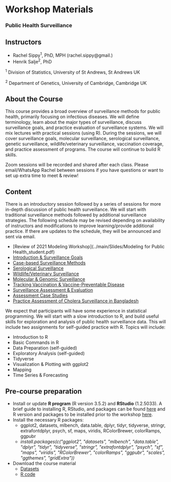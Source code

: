 # Workshop Materials
### Public Health Surveillance

## Instructors
- Rachel Sippy<sup>1</sup>, PhD, MPH (rachel.sippy@gmail.)
- Henrik Salje<sup>2</sup>, PhD 

<sup>1</sup> Division of Statistics, University of St Andrews, St Andrews UK

<sup>2</sup> Department of Genetics, University of Cambridge, Cambridge UK

## About the Course
This course provides a broad overview of surveillance methods for public health, primarily focusing on infectious diseases. We will define terminology, learn about the major types of surveillance, discuss surveillance goals, and practice evaluation of surveillance systems. We will mix lectures with practical sessions (using R). During the sessions, we will cover surveillance goals, molecular surveillance, serological surveillance, genetic surveillance, wildlife/veterinary surveillance, vaccination coverage, and practice assessment of programs. The course will continue to build R skills.

Zoom sessions will be recorded and shared after each class. Please email/WhatsApp Rachel between sessions if you have questions or want to set up extra time to meet & review!

## Content

There is an introductory session followed by a series of sessions for more in-depth discussion of public health surveillance. We will start with traditional surveillance methods followed by additional surveillance strategies. The following schedule may be revised depending on availability of instructors and modifications to improve learning/provide additional practice. If there are updates to the schedule, they will be announced and sent via email. 

* [Review of 2021 Modeling Workshop](../main/Slides/Modeling for Public Health_student.pdf)
* [Introduction & Surveillance Goals](../main/Slides/Intro_Surveillance_student.pdf)
* [Case-based Surveillance Methods](../main/Slides/Surveillance_Types_student.pdf)
* [Serological Surveillance](../main/Slides/Serological_Surveillance_student.pdf)
* [Wildlife/Veterinary Surveillance](../main/Slides/Animal_Surveillance_student.pdf)
* [Molecular & Genomic Surveillance](../main/Slides/MolGen_Surveillance_student.pdf)
* [Tracking Vaccination & Vaccine-Preventable Disease](../main/Slides/Vaccine_Surveillance_student.pdf)
* [Surveillance Assessment & Evaluation](../main/Slides/Surveillance_Assessment_student.pdf)
* [Assessment Case Studies](../main/Slides/Assessment_Examples_student.pdf)
* [Practice Assessment of Cholera Surveillance in Bangladesh](../main/Slides/Bangladesh_Assessment_student.pdf)

We expect that participants will have some experience in statistical programming. We will start with a slow introduction to R, and build useful skills for exploration and analysis of public health surveillance data. This will include two assignments for self-guided practice with R. Topics will include:

* Introduction to R
* Basic Commands in R
* Data Preparation (self-guided)
* Exploratory Analysis (self-guided)
* Tidyverse
* Visualization & Plotting with ggplot2
* Mapping
* Time Series & Forecasting

## Pre-course preparation
- Install or update **R program** (R version 3.5.2) and **RStudio** (1.2.5033). A brief guide to installing R, RStudio, and packages can be found [here](../main/R_Sessions/Installation_guide_R.pdf) and R version and packages to be installed prior to the workshop [here](../main/R_Sessions/Workshop_R_packages.md).
- Install the necessary R packages:
   - ggplot2, datasets, mlbench, data.table, dplyr, tidyr, tidyverse, stringr, extrafontdplyr, psych, sf, maps, viridis, RColorBrewer, colorRamps, ggpubr
   - *install.packages(c("ggplot2", "datasets", "mlbench", "data.table", "dplyr", "tidyr", "tidyverse", "stringr", "extrafontdplyr", "psych", "sf", "maps", "viridis", "RColorBrewer", "colorRamps", "ggpubr", "scales", "ggthemes", "gridExtra"))*
- Download the course material
   - [Datasets](../main/R_Sessions/Data/Workshop_data.zip)
   - [R code](../main/R_Sessions/Scripts/Rcode_ggplot_workshop.zip)
